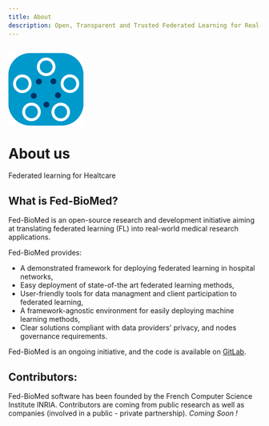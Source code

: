 ```yaml
---
title: About
description: Open, Transparent and Trusted Federated Learning for Real-world Healthcare Applications 
---
```





<img src="/assets/img/fedbiomed-logo.png" style="margin-top: 30px; margin-bttom:30px; width: 20rem;display: block; max-width: 150px; height: auto;">

# About us

Federated learning for Healtcare

## What is Fed-BioMed?

Fed-BioMed is an open-source research and development initiative aiming at translating federated learning (FL) into real-world medical research applications.

Fed-BioMed provides:

- A demonstrated framework for deploying federated learning in hospital networks,
- Easy deployment of state-of-the art federated learning methods,
- User-friendly tools for data managment and client participation to federated learning,
- A framework-agnostic environment for easily deploying machine learning methods,
- Clear solutions compliant with data providers' privacy, and nodes governance requirements.

Fed-BioMed is an ongoing initiative, and the code is available on [GitLab](https://gitlab.inria.fr/fedbiomed/fedbiomed).



## Contributors:

Fed-BioMed software has been founded by the French Computer Science Institute INRIA. Contributors are coming from public research as well as companies (involved in a public -  private partnership).
*Coming Soon !*
